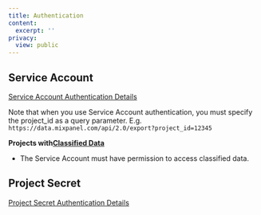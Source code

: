 ```yaml
---
title: Authentication
content:
  excerpt: ''
privacy:
  view: public
---
```

## Service Account

[Service Account Authentication Details](ref:service-accounts)

Note that when you use Service Account authentication, you must specify the project\_id as a query parameter. E.g. `https://data.mixpanel.com/api/2.0/export?project_id=12345`

**Projects with[Classified Data](https://docs.mixpanel.com/docs/admin/data-governance/data-views-data-classification#data-classification)**

* The Service Account must have permission to access classified data.

## Project Secret

[Project Secret Authentication Details](ref:project-secret)
